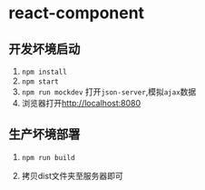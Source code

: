 # react-component

## 开发坏境启动

1. `npm install`
2. `npm start`
4. `npm run mockdev` 打开`json-server`,模拟`ajax`数据
3. 浏览器打开[http://localhost:8080](http://localhost:8080)

## 生产坏境部署

1. `npm run build`

2. 拷贝dist文件夹至服务器即可
